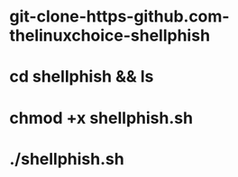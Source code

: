 # git-clone-https-github.com-thelinuxchoice-shellphish
# cd shellphish && ls
# chmod +x shellphish.sh
# ./shellphish.sh
